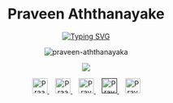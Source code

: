 <!--
[![MasterHead](https://user-images.githubusercontent.com/90236635/232446433-d5540fa2-fe28-4bb8-b929-cdb51fe61336.gif)](https://lk.linkedin.com/in/praveen-aththanayake-1b7844269)
-->
<h1 align="center">Praveen Aththanayake</h1>
<div align="center">
  
[![Typing SVG](https://readme-typing-svg.demolab.com?font=Fira+Code&pause=1000&color=F7F7F7&center=true&vCenter=true&random=false&width=435&lines=Full+Stack+Developer;UI%2FUX+Designer)](https://git.io/typing-svg)
</div>

<div align="center">
  <p><img src="https://github-readme-streak-stats.herokuapp.com/?user=PraveenAththanayake&theme=dark&hide_border=false" alt="praveen-aththanayaka" /></p>
  <p><img src="https://github-readme-stats.vercel.app/api/top-langs/?username=PraveenAththanayake&theme=dark&hide_border=false&include_all_commits=false&count_private=false&layout=compact" /></p>
</div>

<div align="center" style="text-align:center">
   <a href="aththanayakempa@gmail.com">
        <img src="https://cdn-icons-png.flaticon.com/128/732/732200.png?ga=GA1.1.827208268.1703261754" height="30" width="30"
            alt="Praaveen Aththanayake Email">
    </a>
  &nbsp;&nbsp;
    <a href="https://www.linkedin.com/in/jose-gracia/](https://lk.linkedin.com/in/praveen-aththanayake-1b7844269">
        <img src="https://cdn-icons-png.flaticon.com/128/145/145807.png?ga=GA1.1.827208268.1703261754" height="30" width="30"
            alt="Praaveen Aththanayake Gmail">
    </a>
  &nbsp;&nbsp;
    <a href="#">
        <img src="https://cdn-icons-png.flaticon.com/128/4494/4494487.png?ga=GA1.1.827208268.1703261754" height="30" width="30"
            alt="Praveen Aththanayake YouTube">
    </a>
  &nbsp;&nbsp;
    <a href="">
        <img src="https://cdn-icons-png.flaticon.com/128/4494/4494488.png?ga=GA1.1.827208268.1703261754" height="30" width="30"
            alt="Praveen Aththanayake Instagram">
    </a>
  &nbsp;&nbsp;
   <a href="https://www.facebook.com/praveen.anuradha.9231/">
        <img src="https://cdn-icons-png.flaticon.com/128/5968/5968764.png?ga=GA1.1.827208268.1703261754" height="30" width="30"
            alt="Praveen Aththanayake Facebook">
    </a>
</div>



